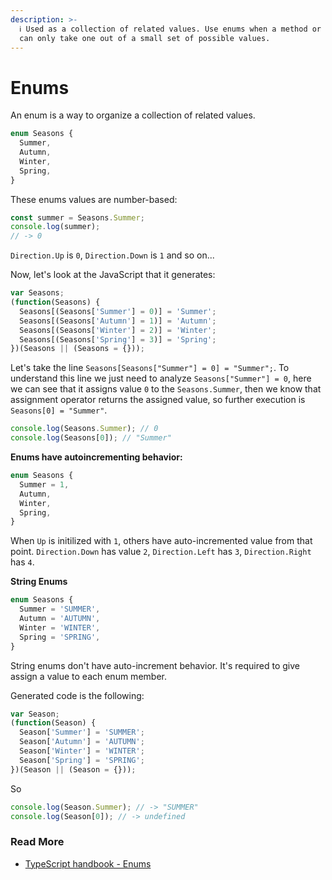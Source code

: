 ```yaml
---
description: >-
  ℹ️ Used as a collection of related values. Use enums when a method or variable
  can only take one out of a small set of possible values.
---
```


# Enums

An enum is a way to organize a collection of related values.

```typescript
enum Seasons {
  Summer,
  Autumn,
  Winter,
  Spring,
}
```

These enums values are number-based:

```typescript
const summer = Seasons.Summer;
console.log(summer);
// -> 0
```

`Direction.Up` is `0`, `Direction.Down` is `1` and so on...

Now, let's look at the JavaScript that it generates:

```javascript
var Seasons;
(function(Seasons) {
  Seasons[(Seasons['Summer'] = 0)] = 'Summer';
  Seasons[(Seasons['Autumn'] = 1)] = 'Autumn';
  Seasons[(Seasons['Winter'] = 2)] = 'Winter';
  Seasons[(Seasons['Spring'] = 3)] = 'Spring';
})(Seasons || (Seasons = {}));
```

Let's take the line `Seasons[Seasons["Summer"] = 0] = "Summer";`. To understand this line we just need to analyze `Seasons["Summer"] = 0`, here we can see that it assigns value `0` to the `Seasons.Summer`, then we know that assignment operator returns the assigned value, so further execution is `Seasons[0] = "Summer"`.

```javascript
console.log(Seasons.Summer); // 0
console.log(Seasons[0]); // "Summer"
```

**Enums have autoincrementing behavior:**

```typescript
enum Seasons {
  Summer = 1,
  Autumn,
  Winter,
  Spring,
}
```

When `Up` is initilized with `1`, others have auto-incremented value from that point. `Direction.Down` has value `2`, `Direction.Left` has `3`, `Direction.Right` has `4`.

**String Enums**

```typescript
enum Seasons {
  Summer = 'SUMMER',
  Autumn = 'AUTUMN',
  Winter = 'WINTER',
  Spring = 'SPRING',
}
```

String enums don't have auto-increment behavior. It's required to give assign a value to each enum member.

Generated code is the following:

```javascript
var Season;
(function(Season) {
  Season['Summer'] = 'SUMMER';
  Season['Autumn'] = 'AUTUMN';
  Season['Winter'] = 'WINTER';
  Season['Spring'] = 'SPRING';
})(Season || (Season = {}));
```

So

```javascript
console.log(Season.Summer); // -> "SUMMER"
console.log(Season[0]); // -> undefined
```

### Read More

* [TypeScript handbook - Enums](https://www.typescriptlang.org/docs/handbook/enums.html)

